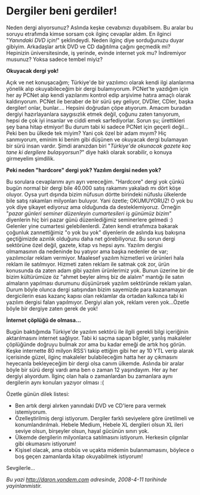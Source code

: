 # Dergiler beni gerdiler! 

Neden dergi alıyorsunuz? Aslında keşke cevabınızı duyabilsem. Bu aralar
bu soruyu etrafımda kimse sorsam çok ilginç cevaplar aldım. En ilginci
"*Yanındaki DVD için!*" şeklindeydi. Neden ilginç diye sorduğunuzu duyar
gibiyim. Arkadaşlar artık DVD ve CD dağıtılma çağını geçmedik mi?
Hepinizin üniversitesinde, iş yerinde, evinde internet yok mu?
İndiremiyor musunuz? Yoksa sadece tembel miyiz?

**Okuyacak dergi yok!**

Açık ve net konuşacağım; Türkiye'de bir yazılımcı olarak kendi ilgi
alanlarıma yönelik alıp okuyabileceğim bir dergi bulamıyorum. PCNet'te
yazdığım için her ay PCNet alıp kendi yazılarımı kontrol edip arşivime
hatıra amaçlı olarak kaldırıyorum. PCNet ile beraber de bir sürü şey
geliyor, DVDler, CDler, başka dergiler! onlar, bunlar.... Hepsini
doğrudan çöpe atıyorum. Amacım buradan dergiyi hazırlayanlara
saygısızlık etmek değil, çoğunu zaten tanıyorum, hepsi de çok iyi
insanlar ve ciddi emek sarfediyorlar. Sorun şu; ürettikleri şey bana
hitap etmiyor! Bu durum tabi ki sadece PCNet için geçerli değil... Peki
ben bu ülkede tek miyim? Yani çok özel bir adam mıyım? Hiç sanmıyorum,
eminim ki benim gibi düşünen ve okuyacak dergi bulamayan bir sürü insan
vardır. Şimdi aranızdan biri "*Türkiye'de okunacak gazete kaç tane ki
dergilere bulaşıyorsun?*" diye haklı olarak sorabilir, o konuya
girmeyelim şimdilik.

**Peki neden "hardcore" dergi yok? Yazılım dergisi neden yok?**

Bu sorulara cevaplarımı ayrı ayrı vereceğim. "Hardcore" dergi yok çünkü
bugün normal bir dergi bile 40.000 satış rakamını yakaladı mı dört köşe
oluyor. Oysa yurt dışında bizim nüfusun dörtte birindeki nüfuslu
ülkelerde bile satış rakamları milyonları buluyor. Yani özetle;
OKUMUYORUZ! O yok bu yok diye şikayet ediyoruz ama olduğunda da
desteklemiyoruz. Örneğin "*pazar günleri seminer düzenleyin
cumartesileri iş günümüz bizim*" diyenlerin hiç biri pazar günü
düzenlediğimiz seminerlere gelmedi :) Gelenler yine cumartesi
gelebilenlerdi. Zaten kendi etrafımıza bakarak çoğunluk zannettiğimiz "o
yok bu yok" diyenlerin de aslında kuş bakışına geçtiğimizde azınlık
olduğunu daha net görebiliyoruz. Bu sorun dergi sektörüne özel değil,
gazete, kitap vs hepsi aynı. Yazılım dergisi olmamasının da nedeninde bu
yatıyor ama başka nedenler de var; yazılımcılar reklam vermiyor.
Maalesef yazılım hizmetleri ve ürünleri hala reklam ile satılmıyor.
Hizmeti zaten reklam ile satmak çok zor, ürün konusunda da zaten adam
gibi yazılım ürünlerimiz yok. Bunun üzerine bir de bizim kültürümüze öz
"ahmet beyler almış biz de alalım" mantığı ile satın almaların yapılması
durumunu düşünürsek yazılım sektöründe reklam yalan. Durum böyle olunca
dergi satışından bizim sayemizde para kazanamayan dergicilerin esas
kazanç kapısı olan reklamlar da ortadan kalkınca tabi ki yazılım dergisi
falan yapılmıyor. Dergiyi alan yok, reklam veren yok...Özetle böyle bir
dergiye zaten gerek de yok!

**İnternet çöplüğü de olmasa...**

Bugün baktığımda Türkiye'de yazılım sektörü ile ilgili gerekli bilgi
içeriğinin aktarılmasını internet sağlıyor. Tabi ki saçma sapan
bilgiler, yanlış makaleler çöplüğünde doğruyu bulmak zor ama bu kadar
emeği de artık hoş görün. Keşke internette 80 milyon RSS'i takip ettiğim
gibi her ay 10 YTL verip alarak içerisinde güzel, ilginç makaleler
bulabileceğim hatta her ay çıkmasını heyecanla bekleyeceğim bir dergi
olsa canım ülkemde. Aslında bir aralar böyle bir sürü dergi vardı ama
ben o zaman 12 yaşındayım. Her ay her dergiyi alıyordum. İlginç olan
hala o zamanlardan bu zamanlara aynı dergilerin aynı konuları yazıyor
olması :(

Özetle günün dilek listesi:

-   Ben artık dergi alırken yanındaki DVD ve CD'lere para vermek
    istemiyorum.
-   Özelleştirilmiş dergi istiyorum. Dergiler farklı seviyelere göre
    üretilmeli ve konumlandırılmalı. Hebele Medium, Hebele XL dergileri
    olsun XL ileri seviye olsun, birşeyler olsun, hayal gücünün sınırı
    yok.
-   Ülkemde dergilerin milyonlarca satılmasını istiyorum. Herkesin
    çılgınlar gibi okumasını istiyorum!
-   Kişisel olacak, ama otobüs ve uçakta midemin bulanmamasını, böylece
    o boş geçen zamanlarda kitap okuyabilmek istiyorum!

Sevgilerle...


*Bu yazi http://daron.yondem.com adresinde, 2008-4-11 tarihinde yayinlanmistir.*